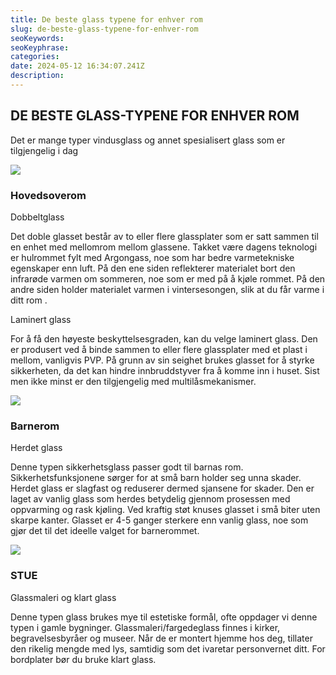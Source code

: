 ```yaml
---
title: De beste glass typene for enhver rom
slug: de-beste-glass-typene-for-enhver-rom
seoKeywords: 
seoKeyphrase: 
categories: 
date: 2024-05-12 16:34:07.241Z 
description: 
---
```


## DE BESTE GLASS-TYPENE FOR ENHVER ROM

Det er mange typer vindusglass og annet spesialisert glass som er tilgjengelig i dag



![](https://cdn.sanity.io/images/csbn9wp4/transformed-data/022a132cac1f565f7bbaf7ee6dee3e0887052956-1200x800.jpg)

### Hovedsoverom

Dobbeltglass

Det doble glasset består av to eller flere glassplater som er satt sammen til en enhet med mellomrom mellom glassene. Takket være dagens teknologi er hulrommet fylt med Argongass, noe som har bedre varmetekniske egenskaper enn luft. På den ene siden reflekterer materialet bort den infrarøde varmen om sommeren, noe som er med på å kjøle rommet. På den andre siden holder materialet varmen i vintersesongen, slik at du får varme i ditt rom .



Laminert glass

For å få den høyeste beskyttelsesgraden, kan du velge laminert glass. Den er produsert ved å binde sammen to eller flere glassplater med et plast i mellom, vanligvis PVP. På grunn av sin seighet brukes glasset for å styrke sikkerheten, da det kan hindre innbruddstyver fra å komme inn i huset. Sist men ikke minst er den tilgjengelig med multilåsmekanismer.

![](https://cdn.sanity.io/images/csbn9wp4/transformed-data/e8432a5e6b63090d5ca23e653a560fd7b03b559b-1200x800.jpg)

### Barnerom

Herdet glass

Denne typen sikkerhetsglass passer godt til barnas rom. Sikkerhetsfunksjonene sørger for at små barn holder seg unna skader. Herdet glass er slagfast og reduserer dermed sjansene for skader. Den er laget av vanlig glass som herdes betydelig gjennom prosessen med oppvarming og rask kjøling. Ved kraftig støt knuses glasset i små biter uten skarpe kanter. Glasset er 4-5 ganger sterkere enn vanlig glass, noe som gjør det til det ideelle valget for barnerommet.



![](https://cdn.sanity.io/images/csbn9wp4/transformed-data/40216352db72f1784776da565ecdee0aafc8de01-1169x779.png)

### STUE

Glassmaleri og klart glass

Denne typen glass brukes mye til estetiske formål, ofte oppdager vi denne typen i gamle bygninger. Glassmaleri/fargedeglass finnes i kirker, begravelsesbyråer og museer. Når de er montert hjemme hos deg, tillater den rikelig mengde med lys, samtidig som det ivaretar personvernet ditt. For bordplater bør du bruke klart glass.
